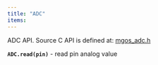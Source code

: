 ```yaml
---
title: "ADC"
items:
---
```


ADC API.  Source C API is defined at:
[mgos_adc.h](https://github.com/cesanta/mongoose-os/blob/master/fw/src/mgos_adc.h)



**`ADC.read(pin)`** - read pin analog value

